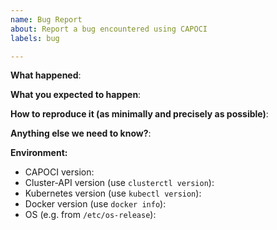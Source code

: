 ```yaml
---
name: Bug Report
about: Report a bug encountered using CAPOCI
labels: bug

---
```


<!-- Please use this template while reporting a bug and provide as much info as possible. Not doing so may result in your bug not being addressed in a timely manner. Thanks!-->


**What happened**:

**What you expected to happen**:

**How to reproduce it (as minimally and precisely as possible)**:

**Anything else we need to know?**:

**Environment:**

- CAPOCI version:
- Cluster-API version (use `clusterctl version`):
- Kubernetes version (use `kubectl version`):
- Docker version (use `docker info`):
- OS (e.g. from `/etc/os-release`):

